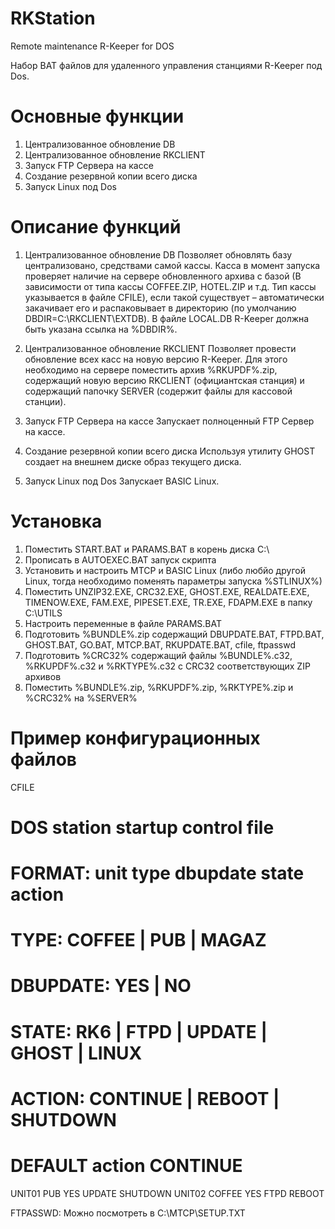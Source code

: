 RKStation
=========

Remote maintenance R-Keeper for DOS

Набор BAT файлов для удаленного управления станциями R-Keeper под Dos.

Основные функции
================
1.	Централизованное обновление DB
2.	Централизованное обновление RKCLIENT
3.	Запуск FTP Сервера на кассе
4.	Создание резервной копии всего диска
5.	Запуск Linux под Dos

Описание функций
================
1. Централизованное обновление DB
Позволяет обновлять базу централизовано, средствами самой кассы. Касса в момент запуска проверяет наличие на сервере обновленного архива с базой (В зависимости от типа кассы COFFEE.ZIP, HOTEL.ZIP и т.д. Тип кассы указывается в файле CFILE), если такой существует – автоматически закачивает его и распаковывает в директорию (по умолчанию DBDIR=C:\RKCLIENT\EXTDB).
В файле LOCAL.DB R-Keeper должна быть указана ссылка на %DBDIR%.

2. Централизованное обновление RKCLIENT
Позволяет провести обновление всех касс на новую версию R-Keeper. Для этого необходимо на сервере поместить архив %RKUPDF%.zip, содержащий новую версию RKCLIENT (официантская станция) и содержащий папочку SERVER (содержит файлы для кассовой станции).

3. Запуск FTP Сервера на кассе
Запускает полноценный FTP Сервер на кассе.

4. Создание резервной копии всего диска
Используя утилиту GHOST создает на внешнем диске образ текущего диска.

5. Запуск Linux под Dos
Запускает BASIC Linux.

Установка
=========
1.	Поместить START.BAT и PARAMS.BAT в корень диска C:\
2.	Прописать в AUTOEXEC.BAT запуск скрипта
3.	Установить и настроить MTCP и BASIC Linux (либо любйо другой Linux, тогда необходимо поменять параметры запуска %STLINUX%)
4.	Поместить UNZIP32.EXE, CRC32.EXE, GHOST.EXE, REALDATE.EXE, TIMENOW.EXE, FAM.EXE, PIPESET.EXE, TR.EXE, FDAPM.EXE в папку C:\UTILS
5.	Настроить переменные в файле PARAMS.BAT
6.	Подготовить %BUNDLE%.zip содержащий DBUPDATE.BAT, FTPD.BAT, GHOST.BAT, GO.BAT, MTCP.BAT, RKUPDATE.BAT, cfile, ftpasswd
7.	Подготовить %CRC32% содержащий файлы %BUNDLE%.c32, %RKUPDF%.c32 и %RKTYPE%.c32 с CRC32 соответствующих ZIP архивов
8.	Поместить %BUNDLE%.zip, %RKUPDF%.zip, %RKTYPE%.zip и %CRC32% на %SERVER%

Пример конфигурационных файлов
==============================

CFILE
# DOS station startup control file
#
# FORMAT: unit  type  dbupdate	state	action
#
# TYPE: COFFEE | PUB | MAGAZ
# DBUPDATE: YES | NO
# STATE: RK6 | FTPD | UPDATE | GHOST | LINUX
# ACTION: CONTINUE | REBOOT | SHUTDOWN
#
# DEFAULT action CONTINUE

UNIT01	PUB	    YES	UPDATE	SHUTDOWN
UNIT02	COFFEE	YES	FTPD	 REBOOT

FTPASSWD:
Можно посмотреть в C:\MTCP\SETUP.TXT


